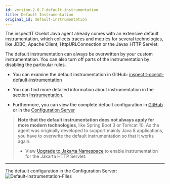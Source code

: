 ```yaml
---
id: version-2.6.7-default-instrumentation
title: Default Instrumentation
original_id: default-instrumentation
---
```

The inspectIT Ocelot Java agent already comes with an extensive default instrumentation, 
which collects traces and metrics for several technologies, 
like JDBC, Apache Client, HttpURLConnection or the Javax HTTP Servlet.

The default instrumentation can always be overwritten by your custom instrumentation. You can also turn off
parts of the instrumentation by disabling the particular rules.

- You can examine the default instrumentation in GitHub:
[inspectit-ocelot-default-instrumentation](https://github.com/inspectIT/inspectit-ocelot/tree/master/inspectit-ocelot-config/src/main/resources/rocks/inspectit/ocelot/config/default/instrumentation)

- You can find more detailed information about instrumentation in the section [Instrumentation](instrumentation/instrumentation.md).

- Furthermore, you can view the complete default configuration in [GitHub](https://github.com/inspectIT/inspectit-ocelot/tree/master/inspectit-ocelot-config/src/main/resources/rocks/inspectit/ocelot/config/default) 
or in the [Configuration Server](config-server/overview.md)

> **Note that the default instrumentation does not always apply for more modern technologies**, like Spring Boot 3 or Tomcat 10.
> As the agent was originally developed to support mainly Java 8 applications, 
> you have to overwrite the default instrumentation so that it works again. 
> - View [Upgrade to Jakarta Namespace](default-instrumentation/jakarta.md) to enable instrumentation for the Jakarta HTTP Servlet.

---
The default configuration in the Configuration Server:
![Default-Instrumentation-Files](assets/default-instrumentation.png )

